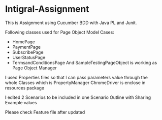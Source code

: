 # Intigral-Assignment


This is Assignment using Cucumber BDD with Java PL and Junit.

Following classes used for Page Object Model Cases:
- HomePage
- PaymentPage
- SubscribePage
- UserStatusPage
- TermsandConditionsPage
And SampleTestingPageObject is working as Page Object Manager

I used Properties files so that I can pass parameters value through the whole Classes which is PropertyManager
ChromeDriver is enclose in resources package

I edited 2 Scenarios to be included in one Scenario Outline with Sharing Example values

Please check Feature file after updated
